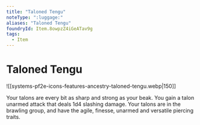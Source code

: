 ```yaml
---
title: "Taloned Tengu"
noteType: ":luggage:"
aliases: "Taloned Tengu"
foundryId: Item.8owpzZ4iGeATav9g
tags:
  - Item
---
```


# Taloned Tengu
![[systems-pf2e-icons-features-ancestry-taloned-tengu.webp|150]]

Your talons are every bit as sharp and strong as your beak. You gain a talon unarmed attack that deals 1d4 slashing damage. Your talons are in the brawling group, and have the agile, finesse, unarmed and versatile piercing traits.

